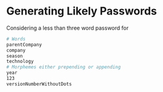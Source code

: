 # Generating Likely Passwords


Considering a less than three word password for 
```bash
# Words
parentCompany
company 
season
technology
# Morphemes either prepending or appending
year
123
versionNumberWithoutDots
```